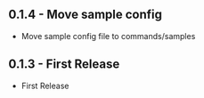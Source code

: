 ## 0.1.4 - Move sample config
* Move sample config file to commands/samples
## 0.1.3 - First Release
* First Release
